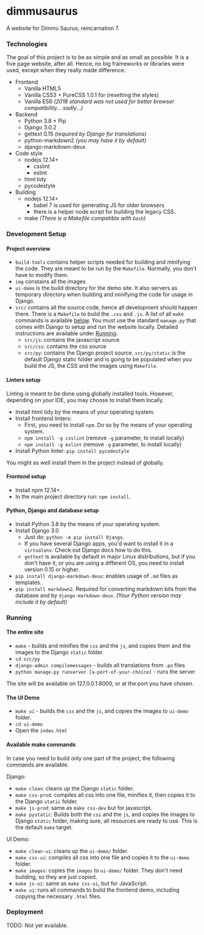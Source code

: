 # dimmusaurus
A website for Dimmu Saurus, reincarnation 7.

### Technologies
The goal of this project is to be as simple and as small as possible. It is a five page website, after all. Hence, no big frameworks or libraries were used, except when they really made difference.

* Frontend
  * Vanilla HTML5
  * Vanilla CSS3 + PureCSS 1.0.1 for (resetting the styles)
  * Vanilla ES6 _(2018 standard was not used for better browser compatibility... sadly...)_
* Backend
  * Python 3.8 + Pip
  * Django 3.0.2
  * gettext 0.15 _(required by Django for translations)_
  * python-markdown2 _(you may have it by default)_
  * django-markdown-deux
* Code style
  * nodejs 12.14+
    * csslint
    * eslint
  * html tidy
  * pycodestyle
* Building
  * nodejs 12.14+
    * babel 7 is used for generating JS for older browsers
    * there is a helper node script for building the legacy CSS.
  * make _(There is a Makefile compatible with `bash`)_

### Development Setup
#### Project overview
 * `build-tools` contains helper scripts needed for building and minifying the code. They are meant to be run by the `Makefile`. Normally, you don't have to modify them.
 * `img` constains all the images
 * `ui-demo` is the build directory for the demo site. It also servers as temporary directory when building and minifying the code for usage in Django.
 * `src/` contains all the source code, hence all development should happen there. There is a `Makefile` to build the `.css` and `.js`. A list of all `make` commands is available [below](#available-make-commands). You must use the standard `manage.py` that comes with Django to setup and run the website locally. Detailed instructions are available under [Running](#running).
   * `src/js`: contains the javascript source
   * `src/css`: contains the css source
   * `src/py`: contains the Django project source. `src/py/static` is the default Django static folder and is going to be populated when you build the JS, the CSS and the images using `Makefile`.

#### Linters setup
Linting is meant to be done using globally installed tools. However, depending on your IDE, you may choose to install them locally.

* Install html tidy by the means of your operating system.
* Install frontend linters:
  * First, you need to install `npm`. Do so by the means of your operating system.
  * `npm install -g csslint` (remove `-g` parameter, to install locally)
  * `npm install -g eslint` (remove `-g` parameter, to install locally)
* Install Python linter: `pip install pycodestyle`

 You might as well install them in the project instead of globally.

#### Frontend setup
* Install npm 12.14+.
* In the main project directory run: `npm install`.

#### Python, Django and database setup
* Install Python 3.8 by the means of your operating system.
* Install Django 3.0
  * Just do: `python -m pip install Django`.
  * If you have several Django apps, you'd want to install it in a `virtualenv`. Check out Django docs how to do this.
  * `gettext` is available by default in major Linux distributions, but if you don't have it, or you are using a different OS, you need to install version 0.15 or higher.
* `pip install django-markdown-deux`: enables usage of `.md` files as templates.
* `pip install markdown2`. Required for converting markdown bits from the database and by `django-markdown-deux`. _(Your Python version may include it by default)_

### Running

#### The entire site
* `make` - builds and minifies the `css` and the `js`, and copies them and the images to the Django `static` folder.
* `cd src/py`
* `django-admin compilemessages` - builds all translations from `.po` files
* `python manage.py runserver [a-port-of-your-choice]` - runs the server

The site will be available on 127.0.0.1:8000, or at the port you have chosen.

#### The UI Demo
* `make ui` - builds the `css` and the `js`, and copies the images to `ui-demo` folder.
* `cd ui-demo`
* Open the `index.html`

#### Available make commands
In case you need to build only one part of the project, the following commands are available.

Django:
* `make clean`: cleans up the Django `static` folder.
* `make css-prod`: compiles all css into one file, minifies it, then copies it to the Django `static` folder.
* `make js-prod`: same as `make css-dev` but for javascript.
* `make pystatic`: Builds both the `css` and the `js`, and copies the images to Django `static` folder, making sure, all resources are ready to use. This is the default `make` target.

UI Demo:
* `make clean-ui`: cleans up the `ui-demo/` folder.
* `make css-ui`: compiles all css into one file and copies it to the `ui-demo` folder.
* `make images`: copies the `images` to `ui-demo/` folder. They don't need building, so they are just copied.
* `make js-ui`: same as `make css-ui`, but for JavaScript.
* `make ui`: runs all commands to build the frontend demo, including copying the necessary `.html` files.

### Deployment
TODO: Not yet available.
